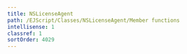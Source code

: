 ```yaml
---
title: NSLicenseAgent
path: /EJScript/Classes/NSLicenseAgent/Member functions
intellisense: 1
classref: 1
sortOrder: 4029
---
```





